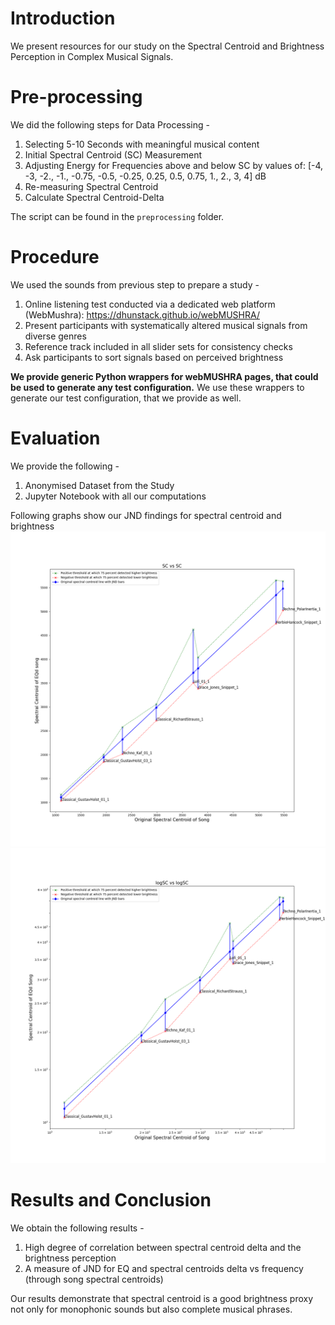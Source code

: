 # Introduction

We present resources for our study on the Spectral Centroid and Brightness Perception in Complex Musical Signals. 

# Pre-processing

We did the following steps for Data Processing -

1. Selecting 5-10 Seconds with meaningful musical content
2. Initial Spectral Centroid (SC) Measurement
3. Adjusting Energy for Frequencies above and below SC
by values of:
[-4, -3, -2., -1., -0.75, -0.5, -0.25, 0.25, 0.5, 0.75, 1., 2., 3, 4] dB
4. Re-measuring Spectral Centroid
5. Calculate Spectral Centroid-Delta

The script can be found in the `preprocessing` folder.

# Procedure

We used the sounds from previous step to prepare a study -

1. Online listening test conducted via a dedicated web platform (WebMushra):
https://dhunstack.github.io/webMUSHRA/
2. Present participants with systematically altered musical signals from diverse genres
3. Reference track included in all slider sets for consistency checks
4. Ask participants to sort signals based on perceived brightness

**We provide generic Python wrappers for webMUSHRA pages, that could be used to generate any test configuration.**
We use these wrappers to generate our test configuration, that we provide as well.

# Evaluation

We provide the following -
1. Anonymised Dataset from the Study
2. Jupyter Notebook with all our computations

Following graphs show our JND findings for spectral centroid and brightness
![alt text](evaluation/SCvsSC.png "SC vs SC")
![alt text](evaluation/logSCvslogSC.png "logSC vs logSC")

# Results and Conclusion

We obtain the following results - 
1. High degree of correlation between spectral centroid delta and the brightness perception
2. A measure of JND for EQ and spectral centroids delta vs frequency (through song spectral centroids)

Our results demonstrate that spectral centroid is a good brightness proxy not only for monophonic sounds but also complete musical phrases.